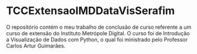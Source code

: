 # TCCExtensaoIMDDataVisSerafim
O repositório contém o meu trabalho de conclusão de curso referente a um curso de extensão do Instituto Metrópole Digital. O curso foi de Introdução a Visualização de Dados com Python, o qual foi ministrado pelo Professor Carlos Artur Guimarães.
